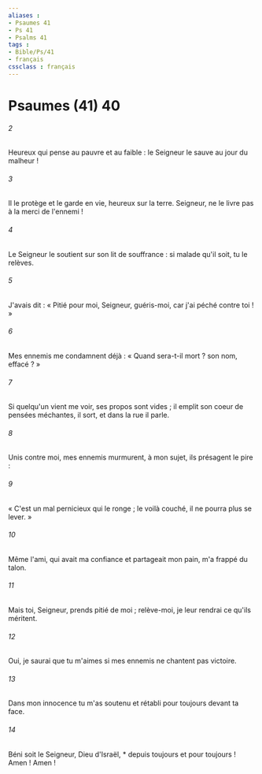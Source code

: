```yaml
---
aliases : 
- Psaumes 41
- Ps 41
- Psalms 41
tags : 
- Bible/Ps/41
- français
cssclass : français
---
```


# Psaumes (41) 40

###### 2
Heureux qui pense au pauvre et au faible : le Seigneur le sauve au jour du malheur !
###### 3
Il le protège et le garde en vie, heureux sur la terre. Seigneur, ne le livre pas à la merci de l'ennemi !
###### 4
Le Seigneur le soutient sur son lit de souffrance : si malade qu'il soit, tu le relèves.
###### 5
J'avais dit : « Pitié pour moi, Seigneur, guéris-moi, car j'ai péché contre toi ! »
###### 6
Mes ennemis me condamnent déjà : « Quand sera-t-il mort ? son nom, effacé ? »
###### 7
Si quelqu'un vient me voir, ses propos sont vides ; il emplit son coeur de pensées méchantes, il sort, et dans la rue il parle.
###### 8
Unis contre moi, mes ennemis murmurent, à mon sujet, ils présagent le pire :
###### 9
« C'est un mal pernicieux qui le ronge ; le voilà couché, il ne pourra plus se lever. »
###### 10
Même l'ami, qui avait ma confiance et partageait mon pain, m'a frappé du talon.
###### 11
Mais toi, Seigneur, prends pitié de moi ; relève-moi, je leur rendrai ce qu'ils méritent.
###### 12
Oui, je saurai que tu m'aimes si mes ennemis ne chantent pas victoire.
###### 13
Dans mon innocence tu m'as soutenu et rétabli pour toujours devant ta face.
###### 14
Béni soit le Seigneur, Dieu d'Israël, * depuis toujours et pour toujours ! Amen ! Amen !
